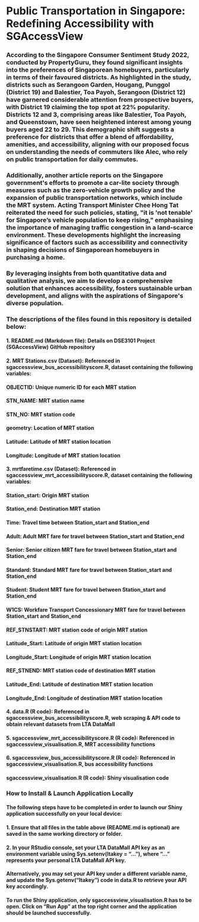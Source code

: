 # Public Transportation in Singapore: Redefining Accessibility with SGAccessView


### According to the Singapore Consumer Sentiment Study 2022, conducted by PropertyGuru, they found significant insights into the preferences of Singaporean homebuyers, particularly in terms of their favoured districts. As highlighted in the study, districts such as Serangoon Garden, Hougang, Punggol (District 19) and Balestier, Toa Payoh, Serangoon (District 12) have garnered considerable attention from prospective buyers, with District 19 claiming the top spot at 22% popularity. Districts 12 and 3, comprising areas like Balestier, Toa Payoh, and Queenstown, have seen heightened interest among young buyers aged 22 to 29. This demographic shift suggests a preference for districts that offer a blend of affordability, amenities, and accessibility, aligning with our proposed focus on understanding the needs of commuters like Alec, who rely on public transportation for daily commutes.

### Additionally, another article reports on the Singapore government's efforts to promote a car-lite society through measures such as the zero-vehicle growth policy and the expansion of public transportation networks, which include the MRT system. Acting Transport Minister Chee Hong Tat reiterated the need for such policies, stating, "it is 'not tenable' for Singapore’s vehicle population to keep rising," emphasising the importance of managing traffic congestion in a land-scarce environment. These developments highlight the increasing significance of factors such as accessibility and connectivity in shaping decisions of Singaporean homebuyers in purchasing a home.

### By leveraging insights from both quantitative data and qualitative analysis, we aim to develop a comprehensive solution that enhances accessibility, fosters sustainable urban development, and aligns with the aspirations of Singapore's diverse population.


### The descriptions of the files found in this repository is detailed below: 

#### 1. README.md (Markdown file): Details on DSE3101 Project (SGAccessView) GitHub repository

#### 2. MRT Stations.csv (Dataset): Referenced in sgaccessview_bus_accessibilityscore.R, dataset containing the following variables:
#### OBJECTID: Unique numeric ID for each MRT station
#### STN_NAME: MRT station name
#### STN_NO: MRT station code
#### geometry: Location of MRT station
#### Latitude: Latitude of MRT station location
#### Longitude: Longitude of MRT station location

#### 3. mrtfaretime.csv (Dataset): Referenced in sgaccessview_mrt_accessibilityscore.R, dataset containing the following variables:
#### Station_start: Origin MRT station
#### Station_end: Destination MRT station
#### Time: Travel time between Station_start and Station_end
#### Adult: Adult MRT fare for travel between Station_start and Station_end
#### Senior: Senior citizen MRT fare for travel between Station_start and Station_end
#### Standard: Standard MRT fare for travel between Station_start and Station_end
#### Student: Student MRT fare for travel between Station_start and Station_end
#### W1CS: Workfare Transport Concessionary MRT fare for travel between Station_start and Station_end
#### REF_STNSTART: MRT station code of origin MRT station
#### Latitude_Start: Latitude of origin MRT station location
#### Longitude_Start: Longitude of origin MRT station location
#### REF_STNEND: MRT station code of destination MRT station
#### Latitude_End: Latitude of destination MRT station location
#### Longitude_End: Longitude of destination MRT station location

#### 4. data.R (R code): Referenced in sgaccessview_bus_accessibilityscore.R, web scraping & API code to obtain relevant datasets from LTA DataMall

#### 5. sgaccessview_mrt_accessibilityscore.R (R code): Referenced in sgaccessview_visualisation.R, MRT accessibility functions

#### 6. sgaccessview_bus_accessibilityscore.R (R code): Referenced in sgaccessview_visualisation.R, bus accessibility functions

#### sgaccessview_visualisation.R (R code): Shiny visualisation code


### How to Install & Launch Application Locally

#### The following steps have to be completed in order to launch our Shiny application successfully on your local device:
#### 1. Ensure that all files in the table above (README.md is optional) are saved in the same working directory or folder.
#### 2. In your RStudio console, set your LTA DataMall API key as an environment variable using Sys.setenv(ltakey = “...”), where “...” represents your personal LTA DataMall API key.
#### Alternatively, you may set your API key under a different variable name, and update the Sys.getenv(“ltakey”) code in data.R to retrieve your API key accordingly.
#### To run the Shiny application, only sgaccessview_visualisation.R has to be open. Click on “Run App” at the top right corner and the application should be launched successfully.
